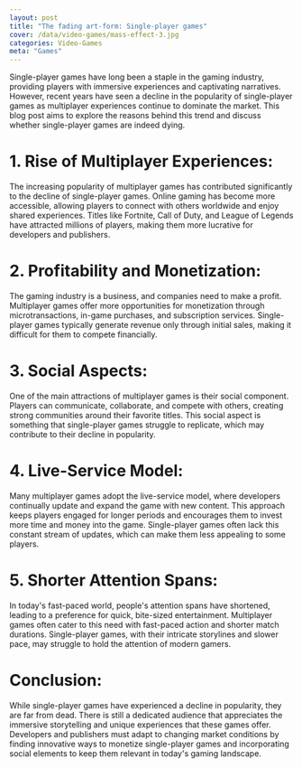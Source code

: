```yaml
---
layout: post
title: "The fading art-form: Single-player games"
cover: /data/video-games/mass-effect-3.jpg
categories: Video-Games
meta: "Games"
---
```


Single-player games have long been a staple in the gaming industry, providing players with immersive experiences and captivating narratives. However, recent years have seen a decline in the popularity of single-player games as multiplayer experiences continue to dominate the market. This blog post aims to explore the reasons behind this trend and discuss whether single-player games are indeed dying.

# 1. Rise of Multiplayer Experiences:
The increasing popularity of multiplayer games has contributed significantly to the decline of single-player games. Online gaming has become more accessible, allowing players to connect with others worldwide and enjoy shared experiences. Titles like Fortnite, Call of Duty, and League of Legends have attracted millions of players, making them more lucrative for developers and publishers.

# 2. Profitability and Monetization:
The gaming industry is a business, and companies need to make a profit. Multiplayer games offer more opportunities for monetization through microtransactions, in-game purchases, and subscription services. Single-player games typically generate revenue only through initial sales, making it difficult for them to compete financially.

# 3. Social Aspects:
One of the main attractions of multiplayer games is their social component. Players can communicate, collaborate, and compete with others, creating strong communities around their favorite titles. This social aspect is something that single-player games struggle to replicate, which may contribute to their decline in popularity.

# 4. Live-Service Model:
Many multiplayer games adopt the live-service model, where developers continually update and expand the game with new content. This approach keeps players engaged for longer periods and encourages them to invest more time and money into the game. Single-player games often lack this constant stream of updates, which can make them less appealing to some players.

# 5. Shorter Attention Spans:
In today's fast-paced world, people's attention spans have shortened, leading to a preference for quick, bite-sized entertainment. Multiplayer games often cater to this need with fast-paced action and shorter match durations. Single-player games, with their intricate storylines and slower pace, may struggle to hold the attention of modern gamers.

# Conclusion:
While single-player games have experienced a decline in popularity, they are far from dead. There is still a dedicated audience that appreciates the immersive storytelling and unique experiences that these games offer. Developers and publishers must adapt to changing market conditions by finding innovative ways to monetize single-player games and incorporating social elements to keep them relevant in today's gaming landscape.